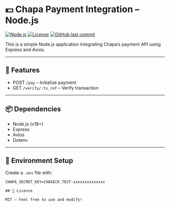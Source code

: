# 💵 Chapa Payment Integration – Node.js

[![Node.js](https://img.shields.io/badge/node.js-v22.17.0-brightgreen?logo=node.js&style=flat-square)](https://nodejs.org/)
[![License](https://img.shields.io/github/license/Awizardware/chapa-integration?style=flat-square)](https://github.com/Awizardware/chapa-integration/blob/main/LICENSE)
[![GitHub last commit](https://img.shields.io/github/last-commit/Awizardware/chapa-integration?style=flat-square)](https://github.com/Awizardware/chapa-integration/commits/main)

This is a simple Node.js application integrating Chapa’s payment API using Express and Axios.

---

## 🔧 Features

- POST `/pay` – Initialize payment
- GET `/verify/:tx_ref` – Verify transaction

---

## 📦 Dependencies

- Node.js (v18+)
- Express
- Axios
- Dotenv

---

## 🔐 Environment Setup

Create a `.env` file with:

```env
CHAPA_SECRET_KEY=CHASECK_TEST-xxxxxxxxxxxxxx

## 📄 License

MIT — Feel free to use and modify!